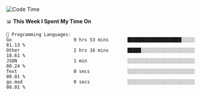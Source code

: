 <!--START_SECTION:waka-->
![Code Time](http://img.shields.io/badge/Code%20Time-622%20hrs%2028%20mins-blue)

📊 **This Week I Spent My Time On** 

```text
💬 Programming Languages: 
Go                       9 hrs 53 mins       ████████████████████░░░░░   81.13 % 
Other                    2 hrs 16 mins       █████░░░░░░░░░░░░░░░░░░░░   18.61 % 
JSON                     1 min               ░░░░░░░░░░░░░░░░░░░░░░░░░   00.24 % 
Text                     0 secs              ░░░░░░░░░░░░░░░░░░░░░░░░░   00.01 % 
go.mod                   0 secs              ░░░░░░░░░░░░░░░░░░░░░░░░░   00.01 % 
```


<!--END_SECTION:waka-->